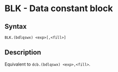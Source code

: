 # BLK - Data constant block

## Syntax
```assembly
BLK.(bdlqswx) <exp>[,<fill>]
```

## Description
Equivalent to `dcb.(bdlqswx) <exp>,<fill>`.

